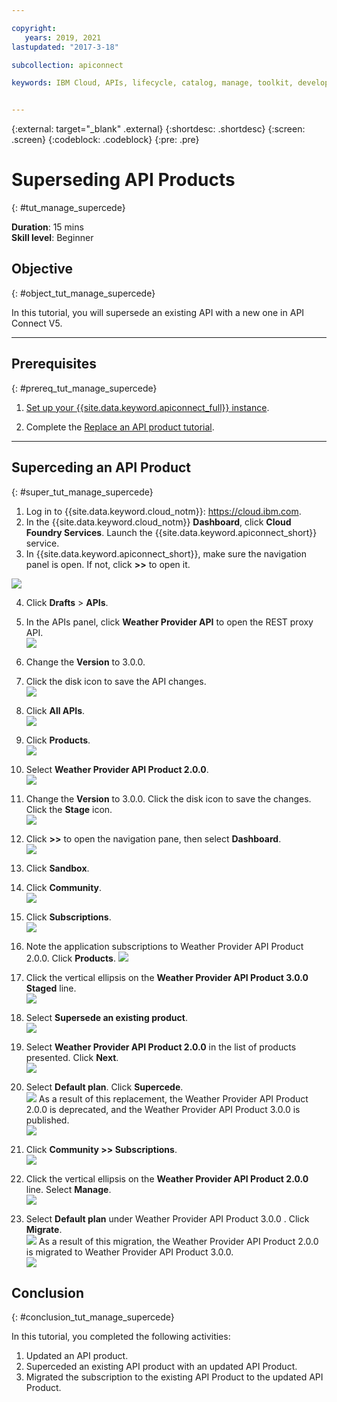 ```yaml
---

copyright:
   years: 2019, 2021
lastupdated: "2017-3-18"

subcollection: apiconnect

keywords: IBM Cloud, APIs, lifecycle, catalog, manage, toolkit, develop, dev portal, tutorial, API Connect V5


---
```


{:external: target="_blank" .external}
{:shortdesc: .shortdesc}
{:screen: .screen}
{:codeblock: .codeblock}
{:pre: .pre}

# Superseding API Products
{: #tut_manage_supercede}

**Duration**: 15 mins  
**Skill level**: Beginner  

## Objective
{: #object_tut_manage_supercede}

In this tutorial, you will supersede an existing API with a new one in API Connect V5.

---
## Prerequisites
{: #prereq_tut_manage_supercede}

1. [Set up your {{site.data.keyword.apiconnect_full}} instance](/docs/apiconnect/tutorials?topic=apiconnect-tut_prereq_set_up_apic_instance).

2. Complete the [Replace an API product tutorial](/docs/apiconnect/tutorials?topic=apiconnect-tut_manage_replace).

---

## Superceding an API Product
{: #super_tut_manage_supercede}

1. Log in to {{site.data.keyword.cloud_notm}}: https://cloud.ibm.com.
2. In the {{site.data.keyword.cloud_notm}} **Dashboard**, click **Cloud Foundry Services**. Launch the {{site.data.keyword.apiconnect_short}} service. 
3. In {{site.data.keyword.apiconnect_short}}, make sure the navigation panel is open. If not, click **>>** to open it.  

![](images/cloud-apic-dashboard.png)

4. Click **Drafts** > **APIs**.

5. In the APIs panel, click **Weather Provider API** to open the REST proxy API.  
![](images/rep-api-list.png)

6. Change the **Version** to 3.0.0.

7. Click the disk icon to save the API changes.  
![](images/sup-change-version.png)

8. Click **All APIs**.  
![](images/rep-all-apis.png)

9. Click **Products**.  
![](images/sup-prods.png)

10.	Select **Weather Provider API Product 2.0.0**.  
![](images/sup-draft-prod-list.png)

11.	Change the **Version** to 3.0.0. Click the disk icon to save the changes. Click the **Stage** icon.  
![](images/sup-change-prod-vers-3.png)

12.	Click **>>** to open the navigation pane, then select **Dashboard**.  
![](images/rep-dashboard.png)

13.	Click **Sandbox**.

14.	Click **Community**.  
![](images/sup-sand-dash.png)

15.	Click **Subscriptions**.  
![](images/sup-comm-orgs.png)

16.	Note the application subscriptions to Weather Provider API Product 2.0.0. Click **Products**.
![](images/sup-scriptions-200.png)  

17.	Click the vertical ellipsis on the **Weather Provider API Product 3.0.0 Staged** line.  
![](images/sup-stage-prod-3.png)

18.	Select **Supersede an existing product**.  
![](images/sup-super-prod.png)

19.	Select **Weather Provider API Product 2.0.0** in the list of products presented. Click **Next**.  
![](images/sup-super-dialog-1.png)

20.	Select **Default plan**. Click **Supercede**.  
![](images/sup-super-dialog-2.png)
    As a result of this replacement, the Weather Provider API Product 2.0.0 is deprecated, and the Weather Provider API Product 3.0.0 is published.  
![](images/sup-dash-prods-3.png) 
 
21.	Click **Community >> Subscriptions**.  
![](images/sup-scriptions-200.png)
 
22.	Click the vertical ellipsis on the **Weather Provider API Product 2.0.0** line. Select **Manage**.  
![](images/sup-dots-manage.png) 

23.	Select **Default plan** under Weather Provider API Product 3.0.0 . Click **Migrate**.  
![](images/sup-migrate-dialog.png)
    As a result of this migration, the Weather Provider API Product 2.0.0 is migrated to Weather Provider API Product 3.0.0.  
![](images/sup-migrated.png) 
 

 
## Conclusion
{: #conclusion_tut_manage_supercede}

In this tutorial, you completed the following activities:

1. Updated an API product.
2. Superceded an existing API product with an updated API Product.
3. Migrated the subscription to the existing API Product to the updated API Product.
